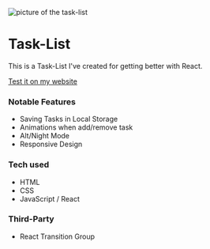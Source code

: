 ![picture of the task-list](https://i.imgur.com/0sQOwUN.png)

# Task-List

This is a Task-List I've created for getting better with React.

[Test it on my website](https://task-list.jan-web.dev)

### Notable Features

* Saving Tasks in Local Storage
* Animations when add/remove task
* Alt/Night Mode
* Responsive Design

### Tech used

* HTML
* CSS
* JavaScript / React

### Third-Party

* React Transition Group
